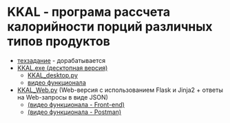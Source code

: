  # KKAL - програма рассчета калорийности порций различных типов продуктов
    
* [техзадание](https://app.swaggerhub.com/apis/anastasiya-kukayeva/Web_services/1.0.0#/info "link") - дорабатывается
 * [KKAL.exe (десктопная версия)](https://github.com/ItGroupAlex/Python/blob/main/KKAL/kkal.exe "link") 
    * [KKAL_desktop.py](https://github.com/ItGroupAlex/Python/blob/main/KKAL/KKAL_desktop.py "link") 
    * [видео функционала](https://github.com/ItGroupAlex/Python/blob/main/KKAL/Video/KKAL_desktop.mp4 "link")  
 * [KKAL_Web.py](https://github.com/ItGroupAlex/Python/blob/main/KKAL/KKAL_web.py "link") (Web-версия с использованием Flask и Jinja2 + ответы на Web-запросы в виде JSON)
    * [(видео функционала - Front-end)](https://github.com/ItGroupAlex/Python/blob/main/KKAL/Video/KKAL_web.mp4 "link")  
    * [(видео функционала - Postman)](https://github.com/ItGroupAlex/Python/blob/main/KKAL/Video/KKAL_Web_postman.mp4 "link") 

